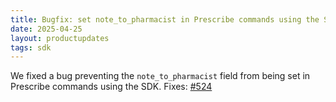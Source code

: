 ```yaml
---
title: Bugfix: set note_to_pharmacist in Prescribe commands using the SDK
date: 2025-04-25
layout: productupdates
tags: sdk 
---
```


We fixed a bug preventing the `note_to_pharmacist` field from being set in Prescribe commands using the SDK.
Fixes: [#524](https://github.com/canvas-medical/canvas-plugins/issues/524)
